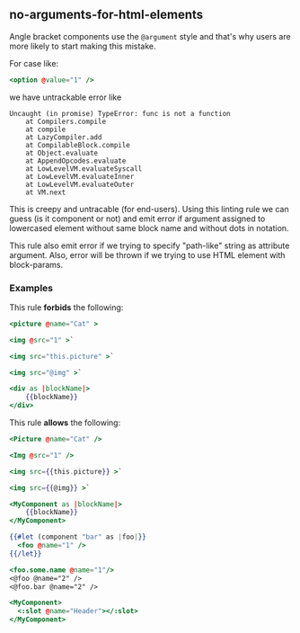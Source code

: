 ## no-arguments-for-html-elements


Angle bracket components use the `@argument` style and that's why users are more likely to start making this mistake.

For case like:

```hbs
<option @value="1" />
```

we have untrackable error like

```
Uncaught (in promise) TypeError: func is not a function
    at Compilers.compile
    at compile
    at LazyCompiler.add
    at CompilableBlock.compile
    at Object.evaluate
    at AppendOpcodes.evaluate
    at LowLevelVM.evaluateSyscall
    at LowLevelVM.evaluateInner
    at LowLevelVM.evaluateOuter
    at VM.next
```

This is creepy and untracable (for end-users).
Using this linting rule we can guess (is it component or not) and emit error if argument assigned to lowercased element without same block name and without dots in notation.

This rule also emit error if we trying to specify "path-like" string as attribute argument.
Also, error will be thrown if we trying to use HTML element with block-params.

### Examples

This rule **forbids** the following:

```hbs
<picture @name="Cat" >
```

```hbs
<img @src="1" >`
```

```hbs
<img src="this.picture" >`
```

```hbs
<img src="@img" >`
```

```hbs
<div as |blockName|>
    {{blockName}}
</div>
```

This rule **allows** the following:

```hbs
<Picture @name="Cat" />
```

```hbs
<Img @src="1" />
```

```hbs
<img src={{this.picture}} >`
```

```hbs
<img src={{@img}} >`
```

```hbs
<MyComponent as |blockName|>
    {{blockName}}
</MyComponent>
```

```hbs
{{#let (component "bar" as |foo|}}
  <foo @name="1" />
{{/let}}
```

```hbs
<foo.some.name @name="1"/>
<@foo @name="2" />
<@foo.bar @name="2" />
```

```hbs
<MyComponent>
  <:slot @name="Header"></:slot>
</MyComponent>
```
